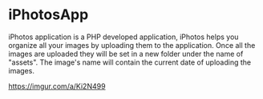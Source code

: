 # iPhotosApp
iPhotos application is a PHP developed application, iPhotos helps you organize all your images by uploading them to the application. Once all the images are uploaded they will be set in a new folder under the name of "assets". The image's name will contain the current date of uploading the images.


https://imgur.com/a/Ki2N499
